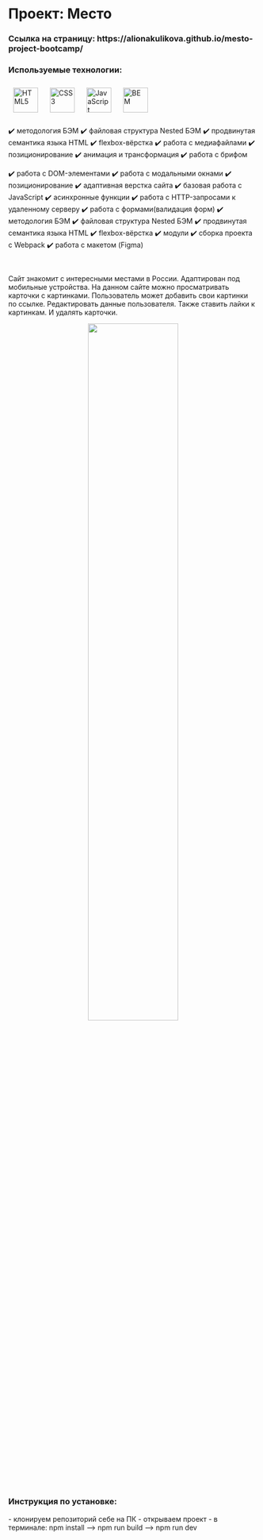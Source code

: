 # Проект: __Место__
<h3>Ссылка на страницу: https://alionakulikova.github.io/mesto-project-bootcamp/ </h3>

###  Используемые технологии: 
<div align="left">   
  <a href="https://en.wikipedia.org/wiki/HTML5" target="_blank"><img style="margin: 10px" src="https://profilinator.rishav.dev/skills-assets/html5-original-wordmark.svg" alt="HTML5" height="50" /></a> 
<a href="https://www.w3schools.com/css/" target="_blank"><img style="margin: 10px" src="https://profilinator.rishav.dev/skills-assets/css3-original-wordmark.svg" alt="CSS3" height="50" /></a>  
  <a href="https://www.javascript.com/" target="_blank"><img style="margin: 10px" src="https://profilinator.rishav.dev/skills-assets/javascript-original.svg" alt="JavaScript" height="50" /></a> 
  <a href="http://getbem.com/" target="_blank"><img style="margin: 10px" src="https://profilinator.rishav.dev/skills-assets/bem.svg" alt="BEM" height="50" /></a>  
</div>
</br>
 <div align="left">
    ✔️  методология БЭМ 
    ✔️  файловая структура Nested БЭМ 
    ✔️  продвинутая семантика языка HTML
    ✔️  flexbox-вёрстка
    ✔️  работа с медиафайлами
    ✔️  позиционирование 
    ✔️  анимация и трансформация
    ✔️  работа с брифом 
  
  
  ✔️  работа с DOM-элементами
  ✔️  работа с модальными окнами
  ✔️  позиционирование 
  ✔️  адаптивная верстка сайта
  ✔️  базовая работа с JavaScript 
  ✔️  асинхронные функции 
  ✔️  работа с HTTP-запросами к удаленному серверу 
  ✔️  работа с  формами(валидация форм) 
  ✔️  методология БЭМ 
  ✔️  файловая структура Nested БЭМ 
  ✔️  продвинутая семантика языка HTML
  ✔️  flexbox-вёрстка
  ✔️  модули 
  ✔️  сборка проекта с Webpack
  ✔️  работа с макетом (Figma) 
</div>
</br>
<p> Сайт знакомит с интересными местами в России. Адаптирован под мобильные устройства. На данном сайте можно просматривать карточки с картинками. Пользователь может добавить свои картинки по ссылке. Редактировать данные пользователя. Также ставить лайки к картинкам. И удалять карточки. </p>
<div align="center">
<img src="https://sun9-44.userapi.com/impg/B5C75oY9RXaNvf6EYA0TgQGd6TCgCADRqcw_uw/VBEIm6WHfa4.jpg?size=859x728&quality=95&sign=ba59bdf94c0e07cdbc7fec163a54704a&type=album" align="center" style="width: 60%" />
</div>  

### Инструкция по установке:
 <div align="left">
  - клонируем репозиторий себе на ПК 
  - открываем проект  
  - в терминале: npm install --> npm run build --> npm run dev 
</div>


